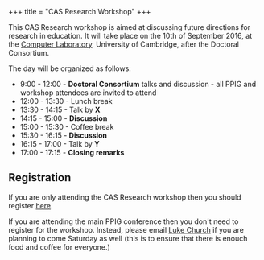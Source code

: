 +++
title = "CAS Research Workshop"
+++


This CAS Research workshop is aimed at discussing future directions for research in education. It will take place on the 10th of September 2016, at the [Computer Laboratory](https://www.cl.cam.ac.uk/), University of Cambridge, after the Doctoral Consortium.

The day will be organized as follows:

- 9:00 - 12:00 - **Doctoral Consortium** talks and discussion - all PPIG and workshop attendees are invited to attend
- 12:00 - 13:30 - Lunch break
- 13:30 - 14:15 - Talk by **X**
- 14:15 - 15:00 - **Discussion**
- 15:00 - 15:30 - Coffee break
- 15:30 - 16:15 - **Discussion**
- 16:15 - 17:00 - Talk by **Y**
- 17:00 - 17:15 - **Closing remarks**

## Registration

If you are only attending the CAS Research workshop then you should register [here](#).

If you are attending the main PPIG conference then you don't need to register for the workshop. Instead, please email [Luke Church](mailto:luke@church.name) if you are planning to come Saturday as well (this is to ensure that there is enouch food and coffee for everyone.)
